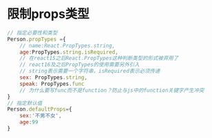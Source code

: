 # 限制props类型
<script src="../../lib/react全家桶资料/03_依赖包/新版本/prop-types.js"></script>

```js
// 指定必要性和类型
Person.propTypes ={
    // name:React.PropTypes.string,
    age:PropTypes.string.isRequired,
    // 在react15之后React.PropTypes这种判断类型的形式被弃用了
    // react16及之后PropTypes的使用需要另外引入
    // string表示需要一个字符串，isRequired表示必须传递
    sex: PropTypes.string,
    speak: PropTypes.func
    // 为什么要写func而不是function？防止与js中的function关键字产生冲突
}
// 指定默认值
Person.defaultProps={
    sex:'不男不女',
    age:99
}
```